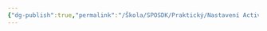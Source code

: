 ```yaml
---
{"dg-publish":true,"permalink":"/Škola/SPOSDK/Praktický/Nastavení Active Directory/","created":"2024-04-20T19:48:28.746+02:00","updated":"2024-04-20T22:04:08.194+02:00"}
---
```


